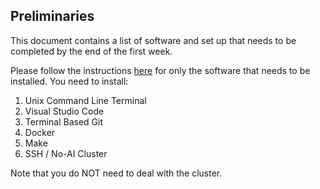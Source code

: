## Preliminaries

This document contains a list of software and set up that needs to be completed by the end of the first week.

Please follow the instructions [here](https://github.com/dsi-clinic/the-clinic/blob/main/tutorials/clinic-computer-setup.md) for only the software that needs to be installed. You need to install:

1. Unix Command Line Terminal
2. Visual Studio Code
3. Terminal Based Git
4. Docker
5. Make
6. SSH / No-AI Cluster

Note that you do NOT need to deal with the cluster.

